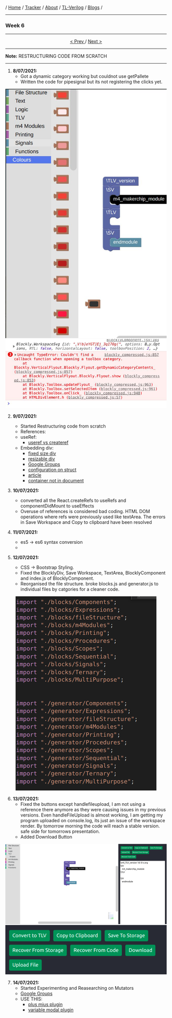 / [Home](/index) / [Tracker](/gsoc-2021) / [About](pages/gsoc/about) / [TL-Verilog](pages/gsoc/TLV) / [Blogs](pages/blogs/gsoc-final-blog) /

---

### Week 6

---

<div align = "center">
    <a align = "left" href = "./wk5"> < Prev </a> 
      /
    <a  href = "./wk7"> Next > </a>  
  </div>

---

**Note:** RESTRUCTURING CODE FROM SCRATCH

---

1. **8/07/2021:** 
   * Got a dynamic category working but couldnot use getPallete
   * Written the code for pipesignal but its not registering the clicks yet. 
  <p align="center">     
    <img src="../../images/tracker/image32.png"> 
    <img src="../../images/tracker/image62.png"> 
  </p>

2. **9/07/2021:**
   * Started Restructuring code from scratch
   * References:
   * useRef:
     * [useref vs createref](https://stackoverflow.com/questions/54620698/whats-the-difference-between-useref-and-createref)
   * Embedding div:
      * [fixed size div](https://developers.google.com/blockly/guides/configure/web/fixed-size)
     *  [resizable div](https://neil.fraser.name/blockly/installation/injecting-resizable)
     * [Google Groups]( https://groups.google.com/g/blockly/c/QxU-WBXhgdU)
     * [configuration on struct](https://developers.google.com/blockly/guides/configure/web/configuration_struct)
     * [article](https://www.programmersought.com/article/84673789062/)
     * [container not in document]( https://stackoverflow.com/questions/45227309/uncaught-error-container-is-not-in-current-document)
     
3. **10/07/2021:**
   * converted all the React.createRefs to useRefs and componentDidMount to useEffects
   * Overuse of references is considered bad coding. HTML DOM operations where refs were previously used like textArea. The errors in Save Workspace and Copy to clipboard have been resolved
4. **11/07/2021:**
   * es5 -> es6 syntax conversion
   * 
5. **12/07/2021:**
   * CSS -> Bootstrap Styling.
   * Fixed the BlocklyDiv, Save Workspace, TextArea, BlocklyComponent and index.js of BlocklyComponent.
   * Reorganised the file structure. broke blocks.js and generator.js to individual files by catgories for a cleaner code. 
  <p align="center">     
    <img src="../../images/tracker/image6.png"> 
  </p>
  
6. **13/07/2021:**
   * Fixed the buttons except handlefileupload, I am not using a reference there anymore as they were causing issues in my previous versions. Even handleFileUpload is almost working, I am getting my program uploaded on console.log, its just an issue of the workspace render. By tomorrow morning the code will reach a stable version. safe side for tomorrows presentation.
   * Added Download Button
  <p align="center">     
    <img src="../../images/tracker/image68.png"> 
    <img src="../../images/tracker/image74.png"> 
  </p>

7. **14/07/2021:**
   * Started Experimenting and Reasearching on Mutators
   * [Google Groups](https://groups.google.com/g/blockly/c/hnhObVXLJw4)
   * USE THIS:
      *  [plus mius plugin](https://github.com/google/blockly-samples/tree/master/plugins/block-plus-minus/test)
      * [variable modal plugin](https://www.npmjs.com/package/@blockly/plugin-typed-variable-modal)

